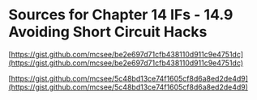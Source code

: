 # Sources for Chapter 14 IFs - 14.9 Avoiding Short Circuit Hacks


[https://gist.github.com/mcsee/be2e697d71cfb438110d911c9e4751dc](https://gist.github.com/mcsee/be2e697d71cfb438110d911c9e4751dc)

[https://gist.github.com/mcsee/5c48bd13ce74f1605cf8d6a8ed2de4d9](https://gist.github.com/mcsee/5c48bd13ce74f1605cf8d6a8ed2de4d9)